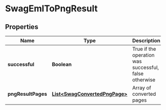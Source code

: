 
# SwagEmlToPngResult

## Properties
Name | Type | Description | Notes
------------ | ------------- | ------------- | -------------
**successful** | **Boolean** | True if the operation was successful, false otherwise |  [optional]
**pngResultPages** | [**List&lt;SwagConvertedPngPage&gt;**](SwagConvertedPngPage.md) | Array of converted pages |  [optional]



